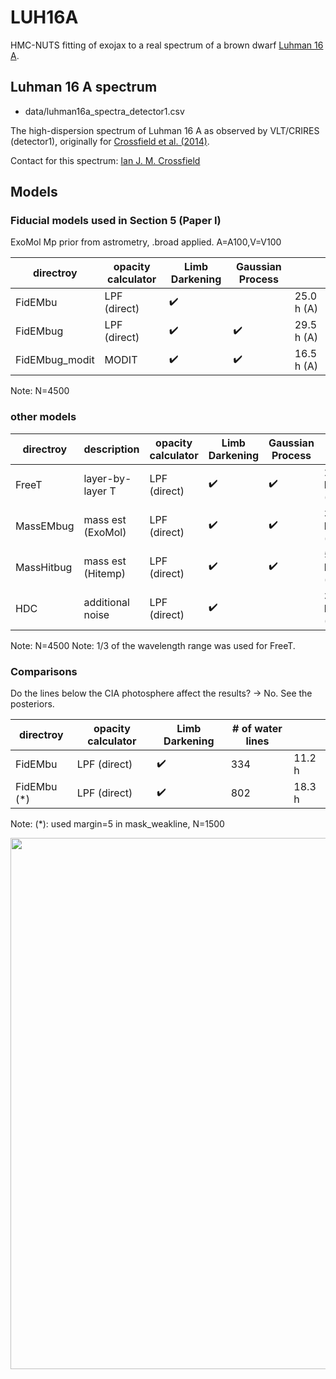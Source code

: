 # LUH16A

HMC-NUTS fitting of exojax to a real spectrum of a brown dwarf [Luhman 16 A](https://en.wikipedia.org/wiki/Luhman_16).

## Luhman 16 A spectrum

- data/luhman16a_spectra_detector1.csv

The high-dispersion spectrum of Luhman 16 A as observed by VLT/CRIRES (detector1), originally for [Crossfield et al. (2014)](https://www.nature.com/articles/nature12955?proof=t).

Contact for this spectrum: [Ian J. M. Crossfield](https://crossfield.ku.edu/)


## Models

### Fiducial models used in Section 5 (Paper I)

ExoMol Mp prior from astrometry, .broad applied. A=A100,V=V100

|  directroy       | opacity calculator |  Limb Darkening  | Gaussian Process |           |
| ---------------- |  ----------------- | ---------------- | ---------------- | --------- |
| FidEMbu          |     LPF (direct)   |:heavy_check_mark:|                  | 25.0 h (A)|
| FidEMbug         |     LPF (direct)   |:heavy_check_mark:|:heavy_check_mark:| 29.5 h (A)|
| FidEMbug_modit   |     MODIT          |:heavy_check_mark:|:heavy_check_mark:| 16.5 h (A)|

Note: N=4500

### other models

|  directroy       | description       |opacity calculator |  Limb Darkening  | Gaussian Process |            |
| ---------------- | ----------------- | ----------------- | ---------------- | ---------------- | ---------- |
| FreeT            | layer-by-layer T  |    LPF (direct)   |:heavy_check_mark:|:heavy_check_mark:| 28.3 h (A) |
| MassEMbug        | mass est (ExoMol) |    LPF (direct)   |:heavy_check_mark:|:heavy_check_mark:| 34.2 h (A) |
| MassHitbug       | mass est (Hitemp) |    LPF (direct)   |:heavy_check_mark:|:heavy_check_mark:| 50.6 h (V) |
| HDC              | additional noise  |    LPF (direct)   |:heavy_check_mark:|                  | 31.0 h (V) |

Note: N=4500
Note: 1/3 of the wavelength range was used for FreeT.

### Comparisons

Do the lines below the CIA photosphere affect the results? -> No. See the posteriors.

|  directroy       | opacity calculator |  Limb Darkening  | # of water lines |        |
| ---------------- |  ----------------- | ---------------- | ---------------- | ------ |
| FidEMbu          |     LPF (direct)   |:heavy_check_mark:|   334            | 11.2 h |
| FidEMbu (*)      |     LPF (direct)   |:heavy_check_mark:|   802            | 18.3 h |

Note: 
(*): used margin=5 in mask_weakline, N=1500

<img src="https://user-images.githubusercontent.com/15956904/135429319-ee298bac-6448-47a7-a0f0-3d2dbfbd18e2.png" Titie="comparison" Width=850px>